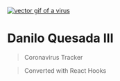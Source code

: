 <a href="https://codeyuri.github.io/covid" target="_blank"><img src="https://media.giphy.com/media/kaIVrG4k2YfooOOcYE/giphy.gif" alt="vector gif of a virus" /></a>

# Danilo Quesada III

> Coronavirus Tracker

> Converted with React Hooks